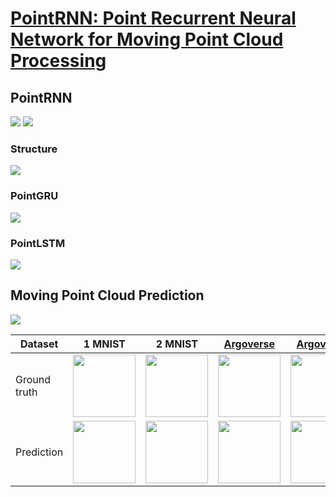 # [PointRNN: Point Recurrent Neural Network for Moving Point Cloud Processing](https://arxiv.org/pdf/1910.08287.pdf)
## PointRNN
![](https://github.com/hehefan/PointRNN/blob/master/imgs/pointrnn-arch.png)
![](https://github.com/hehefan/PointRNN/blob/master/imgs/pointrnn.png)
### Structure
![](https://github.com/hehefan/PointRNN/blob/master/imgs/units.png)
### PointGRU 
![](https://github.com/hehefan/PointRNN/blob/master/imgs/pointgru.png)
### PointLSTM
![](https://github.com/hehefan/PointRNN/blob/master/imgs/pointlstm.png)

## Moving Point Cloud Prediction 
![](https://github.com/hehefan/PointRNN/blob/master/imgs/prediction.png)

| Dataset      |    1 MNIST     |   2 MNIST  | [Argoverse](https://argoverse.org) | [Argoverse](https://argoverse.org) | [nuScenes](https://nuscenes.org)    | [nuScenes](https://nuscenes.org) |
|--------------|----------------|---------------|---------------|---------------|-------------|-------------|
| Ground truth | <img src="https://github.com/hehefan/PointRNN/blob/master/imgs/1mnist-gth.gif" width="100" height="100"> | <img src="https://github.com/hehefan/PointRNN/blob/master/imgs/2mnist-gth.gif" width="100" height="100"> | <img src="https://github.com/hehefan/PointRNN/blob/master/imgs/argo-bev-gth.gif" width="100" height="100"> | <img src="https://github.com/hehefan/PointRNN/blob/master/imgs/argo-fpp-gth.gif" width="100" height="100"> | <img src="https://github.com/hehefan/PointRNN/blob/master/imgs/nu-bev-gth.gif" width="100" height="100"> | <img src="https://github.com/hehefan/PointRNN/blob/master/imgs/nu-fpp-gth.gif" width="100" height="100"> | 
| Prediction | <img src="https://github.com/hehefan/PointRNN/blob/master/imgs/1mnist-prd.gif" width="100" height="100"> | <img src="https://github.com/hehefan/PointRNN/blob/master/imgs/2mnist-prd.gif" width="100" height="100"> | <img src="https://github.com/hehefan/PointRNN/blob/master/imgs/argo-bev-prd.gif" width="100" height="100"> | <img src="https://github.com/hehefan/PointRNN/blob/master/imgs/argo-fpp-prd.gif" width="100" height="100"> | <img src="https://github.com/hehefan/PointRNN/blob/master/imgs/nu-bev-prd.gif" width="100" height="100"> | <img src="https://github.com/hehefan/PointRNN/blob/master/imgs/nu-fpp-prd.gif" width="100" height="100"> |   

